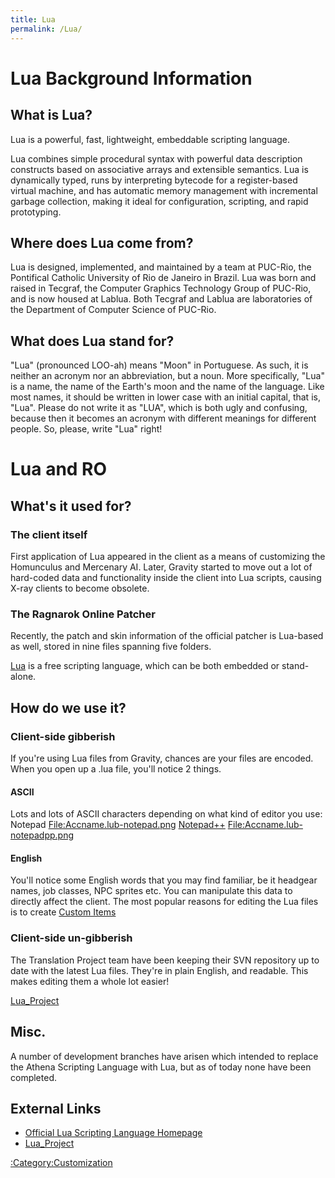 ```yaml
---
title: Lua
permalink: /Lua/
---
```


Lua Background Information
==========================

What is Lua?
------------

Lua is a powerful, fast, lightweight, embeddable scripting language.

Lua combines simple procedural syntax with powerful data description constructs based on associative arrays and extensible semantics. Lua is dynamically typed, runs by interpreting bytecode for a register-based virtual machine, and has automatic memory management with incremental garbage collection, making it ideal for configuration, scripting, and rapid prototyping.

Where does Lua come from?
-------------------------

Lua is designed, implemented, and maintained by a team at PUC-Rio, the Pontifical Catholic University of Rio de Janeiro in Brazil. Lua was born and raised in Tecgraf, the Computer Graphics Technology Group of PUC-Rio, and is now housed at Lablua. Both Tecgraf and Lablua are laboratories of the Department of Computer Science of PUC-Rio.

What does Lua stand for?
------------------------

"Lua" (pronounced LOO-ah) means "Moon" in Portuguese. As such, it is neither an acronym nor an abbreviation, but a noun. More specifically, "Lua" is a name, the name of the Earth's moon and the name of the language. Like most names, it should be written in lower case with an initial capital, that is, "Lua". Please do not write it as "LUA", which is both ugly and confusing, because then it becomes an acronym with different meanings for different people. So, please, write "Lua" right!

Lua and RO
==========

What's it used for?
-------------------

### The client itself

First application of Lua appeared in the client as a means of customizing the Homunculus and Mercenary AI. Later, Gravity started to move out a lot of hard-coded data and functionality inside the client into Lua scripts, causing X-ray clients to become obsolete.

### The Ragnarok Online Patcher

Recently, the patch and skin information of the official patcher is Lua-based as well, stored in nine files spanning five folders.

[Lua](/wikipedia:Lua_(programming_language) "wikilink") is a free scripting language, which can be both embedded or stand-alone.

How do we use it?
-----------------

### Client-side gibberish

If you're using Lua files from Gravity, chances are your files are encoded. When you open up a .lua file, you'll notice 2 things.

#### ASCII

Lots and lots of ASCII characters depending on what kind of editor you use:
Notepad
[<File:Accname.lub-notepad.png>](File:Accname.lub-notepad.png)
[Notepad++](http://notepad-plus-plus.org/)
[<File:Accname.lub-notepadpp.png>](File:Accname.lub-notepadpp.png)

#### English

You'll notice some English words that you may find familiar, be it headgear names, job classes, NPC sprites etc. You can manipulate this data to directly affect the client. The most popular reasons for editing the Lua files is to create [Custom Items](Custom_Items#View_IDs.2C_Having_A_Custom_Item_Without_Xray)

### Client-side un-gibberish

The Translation Project team have been keeping their SVN repository up to date with the latest Lua files. They're in plain English, and readable. This makes editing them a whole lot easier!

[Lua_Project](http://subversion.assembla.com/svn/ClientSide/Lua_Project/)

Misc.
-----

A number of development branches have arisen which intended to replace the Athena Scripting Language with Lua, but as of today none have been completed.

External Links
--------------

-   [Official Lua Scripting Language Homepage](http://www.lua.org/)
-   [Lua_Project](http://subversion.assembla.com/svn/ClientSide/Lua_Project/)

[:Category:Customization](:Category:Customization)